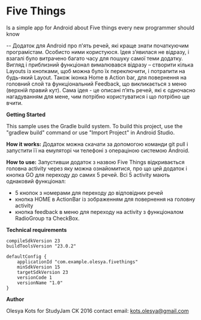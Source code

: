 # **Five Things**
Is a simple app for Android  about 
Five things every new programmer should know

--
Додаток для Android про п'ять речей, які краще знати початкуючим програмістам.
Особисто ними користуюся.
Ідея з’явилася не відразу, і взагалі було витрачено багато часу для пошуку самої теми додатку. Вигляд і приблизний функціонал вималювався відразу – створити кілька Layouts із кнопками, щоб можна було їх переключити, і потрапити на будь-який Layout. Також іконка Home в Action bar, для повернення на головний слой та  функціональний Feedback, що викликається з меню (верхній правий кут).
Сама ідея - це описані п’ять речей, які є одночасно нагадуванням для мене, чим потрібно користуватися і що потрібно ще вчити. 


**Getting Started**

This sample uses the Gradle build system. To build this project, use the "gradlew build" command or use "Import Project" in Android Studio.

**How it works:**
Додаток можна скачати за допомогою команди git pull і запустити її на емуляторі чи телефоні з операціною системою Android.

**How to use:**
Запустивши додаток з назвою Five Things відкривається головна activity через яку можна ознайомитися, про що цей додаток і кнопка GO для переходу до самих 5 речей.
Всі 5 activity мають однаковий функціонал:
- 5 кнопок з номерами для переходу до відповідних речей
- кнопка HOME в ActionBar із зображенням для повернення на головну activity
- кнопка feedback в меню для переходу на activity з функціоналом RadioGroup та CheckBox. 

**Technical requirements**

    compileSdkVersion 23
    buildToolsVersion "23.0.2"

    defaultConfig {
        applicationId "com.example.olesya.fivethings"
        minSdkVersion 15
        targetSdkVersion 23
        versionCode 1
        versionName "1.0"
    }


**Author**

Olesya Kots for StudyJam CK 2016
contact email: kots.olesya@gmail.com